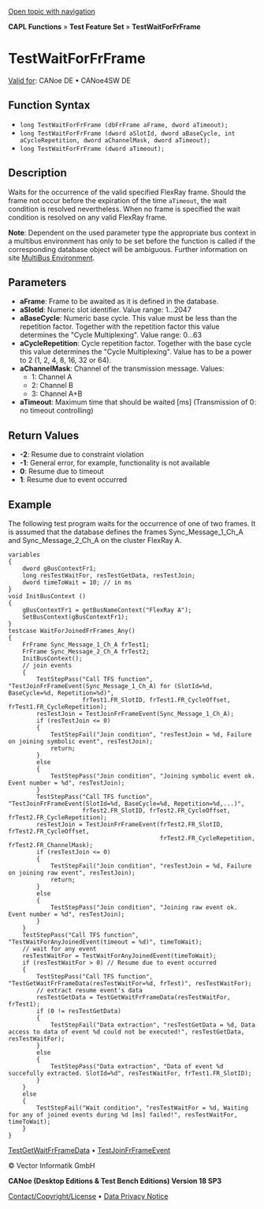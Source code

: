 [Open topic with navigation](../../../../../CANoeDEFamily.htm#Topics/CAPLFunctions/Test/Functions/CAPLfunctionTestWaitForFrFrame.md)

**CAPL Functions** » **Test Feature Set** » **TestWaitForFrFrame**

# TestWaitForFrFrame

[Valid for](../../../Shared/FeatureAvailability.md): CANoe DE • CANoe4SW DE

## Function Syntax

- `long TestWaitForFrFrame (dbFrFrame aFrame, dword aTimeout);`
- `long TestWaitForFrFrame (dword aSlotId, dword aBaseCycle, int aCycleRepetition, dword aChannelMask, dword aTimeout);`
- `long TestWaitForFrFrame (dword aTimeout);`

## Description

Waits for the occurrence of the valid specified FlexRay frame. Should the frame not occur before the expiration of the time `aTimeout`, the wait condition is resolved nevertheless. When no frame is specified the wait condition is resolved on any valid FlexRay frame.

**Note**: Dependent on the used parameter type the appropriate bus context in a multibus environment has only to be set before the function is called if the corresponding database object will be ambiguous. Further information on site [MultiBus Environment](../../../Shared/CAPL/General/TestMultiBusEnvironment.md).

## Parameters

- **aFrame**: Frame to be awaited as it is defined in the database.
- **aSlotId**: Numeric slot identifier. Value range: 1...2047
- **aBaseCycle**: Numeric base cycle. This value must be less than the repetition factor. Together with the repetition factor this value determines the "Cycle Multiplexing". Value range: 0...63
- **aCycleRepetition**: Cycle repetition factor. Together with the base cycle this value determines the "Cycle Multiplexing". Value has to be a power to 2 (1, 2, 4, 8, 16, 32 or 64).
- **aChannelMask**: Channel of the transmission message. Values:
  - 1: Channel A
  - 2: Channel B
  - 3: Channel A+B
- **aTimeout**: Maximum time that should be waited [ms] (Transmission of 0: no timeout controlling)

## Return Values

- **-2**: Resume due to constraint violation
- **-1**: General error, for example, functionality is not available
- **0**: Resume due to timeout
- **1**: Resume due to event occurred

## Example

The following test program waits for the occurrence of one of two frames. It is assumed that the database defines the frames Sync_Message_1_Ch_A and Sync_Message_2_Ch_A on the cluster FlexRay A.

```plaintext
variables
{
    dword gBusContextFr1;
    long resTestWaitFor, resTestGetData, resTestJoin;
    dword timeToWait = 10; // in ms
}
void InitBusContext ()
{
    gBusContextFr1 = getBusNameContext("FlexRay A");
    SetBusContext(gBusContextFr1);
}
testcase WaitForJoinedFrFrames_Any()
{
    FrFrame Sync_Message_1_Ch_A frTest1;
    FrFrame Sync_Message_2_Ch_A frTest2;
    InitBusContext();
    // join events
    {
        TestStepPass("Call TFS function", "TestJoinFrFrameEvent(Sync_Message_1_Ch_A) for (SlotId=%d, BaseCycle=%d, Repetition=%d)",
                     frTest1.FR_SlotID, frTest1.FR_CycleOffset, frTest1.FR_CycleRepetition);
        resTestJoin = TestJoinFrFrameEvent(Sync_Message_1_Ch_A);
        if (resTestJoin <= 0)
        {
            TestStepFail("Join condition", "resTestJoin = %d, Failure on joining symbolic event", resTestJoin);
            return;
        }
        else
        {
            TestStepPass("Join condition", "Joining symbolic event ok. Event number = %d", resTestJoin);
        }
        TestStepPass("Call TFS function", "TestJoinFrFrameEvent(SlotId=%d, BaseCycle=%d, Repetition=%d,...)",
                     frTest2.FR_SlotID, frTest2.FR_CycleOffset, frTest2.FR_CycleRepetition);
        resTestJoin = TestJoinFrFrameEvent(frTest2.FR_SlotID, frTest2.FR_CycleOffset, 
                                           frTest2.FR_CycleRepetition, frTest2.FR_ChannelMask);
        if (resTestJoin <= 0)
        {
            TestStepFail("Join condition", "resTestJoin = %d, Failure on joining raw event", resTestJoin);
            return;
        }
        else
        {
            TestStepPass("Join condition", "Joining raw event ok. Event number = %d", resTestJoin);
        }
    }
    TestStepPass("Call TFS function", "TestWaitForAnyJoinedEvent(timeout = %d)", timeToWait);
    // wait for any event
    resTestWaitFor = TestWaitForAnyJoinedEvent(timeToWait);
    if (resTestWaitFor > 0) // Resume due to event occurred
    {
        TestStepPass("Call TFS function", "TestGetWaitFrFrameData(resTestWaitFor=%d, frTest)", resTestWaitFor);
        // extract resume event's data
        resTestGetData = TestGetWaitFrFrameData(resTestWaitFor, frTest1);
        if (0 != resTestGetData)
        {
            TestStepFail("Data extraction", "resTestGetData = %d, Data access to data of event %d could not be executed!", resTestGetData, resTestWaitFor);
        }
        else
        {
            TestStepPass("Data extraction", "Data of event %d succefully extracted. SlotId=%d", resTestWaitFor, frTest1.FR_SlotID);
        }
    }
    else
    {
        TestStepFail("Wait condition", "resTestWaitFor = %d, Waiting for any of joined events during %d [ms] failed!", resTestWaitFor, timeToWait);
    }
}
```

[TestGetWaitFrFrameData](CAPLfunctionTestGetWaitFrFrameData.md) • [TestJoinFrFrameEvent](CAPLfunctionTestJoinFrFrameEvent.md)

© Vector Informatik GmbH

**CANoe (Desktop Editions & Test Bench Editions) Version 18 SP3**

[Contact/Copyright/License](../../../Shared/ContactCopyrightLicense.md) • [Data Privacy Notice](https://www.vector.com/int/en/company/get-info/privacy-policy/)

